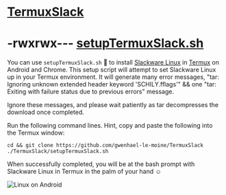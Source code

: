 # [TermuxSlack](https://github.com/gwenhael-le-moine/TermuxSlack)

# -rwxrwx--- [setupTermuxSlack.sh](https://github.com/gwenhael-le-moine/TermuxSlack/blob/master/setupTermuxSlack.sh)

You can use `setupTermuxSlack.sh` 📲 to install [Slackware Linux](http://slackware.com/) in [Termux](https://wiki.termux.com/) on Android and Chrome. This setup script will attempt to set Slackware Linux up in your Termux environment. It  will generate many error messages, \"tar: Ignoring unknown extended header keyword 'SCHILY.fflags'\" && one \"tar: Exiting with failure status due to previous errors\" message.

Ignore these messages, and please wait patiently as tar decompresses the download once completed.

Run the following command lines. Hint, copy and paste the following into the Termux window: 

```
cd && git clone https://github.com/gwenhael-le-moine/TermuxSlack
./TermuxSlack/setupTermuxSlack.sh

```

When successfully completed, you will be at the bash prompt with Slackware Linux in Termux in the palm of your hand ☺

![Linux on Android](./archntoau.png)

